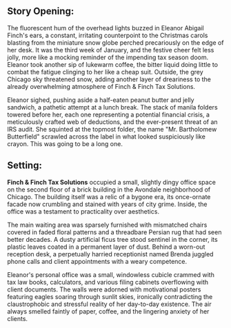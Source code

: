 ## Story Opening:

The fluorescent hum of the overhead lights buzzed in Eleanor Abigail Finch's ears, a constant, irritating counterpoint to the Christmas carols blasting from the miniature snow globe perched precariously on the edge of her desk. It was the third week of January, and the festive cheer felt less jolly, more like a mocking reminder of the impending tax season doom. Eleanor took another sip of lukewarm coffee, the bitter liquid doing little to combat the fatigue clinging to her like a cheap suit. Outside, the grey Chicago sky threatened snow, adding another layer of dreariness to the already overwhelming atmosphere of Finch & Finch Tax Solutions.

Eleanor sighed, pushing aside a half-eaten peanut butter and jelly sandwich, a pathetic attempt at a lunch break. The stack of manila folders towered before her, each one representing a potential financial crisis, a meticulously crafted web of deductions, and the ever-present threat of an IRS audit. She squinted at the topmost folder, the name "Mr. Bartholomew Butterfield" scrawled across the label in what looked suspiciously like crayon. This was going to be a long one.

## Setting:

**Finch & Finch Tax Solutions** occupied a small, slightly dingy office space on the second floor of a brick building in the Avondale neighborhood of Chicago. The building itself was a relic of a bygone era, its once-ornate facade now crumbling and stained with years of city grime. Inside, the office was a testament to practicality over aesthetics.

The main waiting area was sparsely furnished with mismatched chairs covered in faded floral patterns and a threadbare Persian rug that had seen better decades. A dusty artificial ficus tree stood sentinel in the corner, its plastic leaves coated in a permanent layer of dust. Behind a worn-out reception desk, a perpetually harried receptionist named Brenda juggled phone calls and client appointments with a weary competence.

Eleanor's personal office was a small, windowless cubicle crammed with tax law books, calculators, and various filing cabinets overflowing with client documents. The walls were adorned with motivational posters featuring eagles soaring through sunlit skies, ironically contradicting the claustrophobic and stressful reality of her day-to-day existence. The air always smelled faintly of paper, coffee, and the lingering anxiety of her clients.

